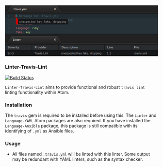 ![Preview](https://raw.githubusercontent.com/mschuchard/linter-travis-lint/master/linter_travis_lint.png)

### Linter-Travis-Lint
[![Build Status](https://travis-ci.org/mschuchard/linter-travis-lint.svg?branch=master)](https://travis-ci.org/mschuchard/linter-travis-lint)

`Linter-Travis-Lint` aims to provide functional and robust `travis lint` linting functionality within Atom.

### Installation
The `travis` gem is required to be installed before using this. The `Linter` and `Language-YAML` Atom packages are also required. If you have installed the `Language-Ansible` package, this package is still compatible with its identifying of `.yml` as Ansible files.

### Usage
- All files named `.travis.yml` will be linted with this linter. Some output may be redundant with YAML linters, such as the syntax checker.
